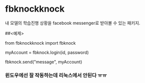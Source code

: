 ﻿# fbknockknock

내 모델의 학습진행 상황을 facebook messenger로 받아볼 수 있는 패키지.

##<예제>

from fbknockknock import fbknock

myAccount = fbknock.login(id, password)

fbknock.send("message", myAccount)


### 윈도우에선 잘 작동하는데 리눅스에서 안된다 ㅠㅠ
